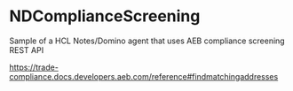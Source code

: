 # NDComplianceScreening

Sample of a HCL Notes/Domino agent that uses AEB compliance screening REST API

https://trade-compliance.docs.developers.aeb.com/reference#findmatchingaddresses
